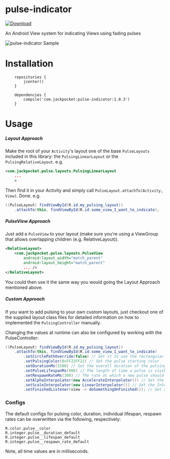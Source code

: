 # pulse-indicator

[![Download](https://api.bintray.com/packages/jackpocket/maven/pulse-indicator/images/download.svg) ](https://bintray.com/jackpocket/maven/pulse-indicator/_latestVersion)

An Android View system for indicating Views using fading pulses

![pulse-indicator Sample](https://github.com/jackpocket/android-pulse-indicator/raw/master/pulse.gif)

# Installation

```
    repositories {
        jcenter()
    }

    dependencies {
        compile('com.jackpocket:pulse-indicator:1.0.3')
    }
```

# Usage

##### Layout Approach

Make the root of your `Activity`'s layout one of the base `PulseLayouts` included in this library: the `PulsingLinearLayout` or the `PulsingRelativeLayout`. e.g.

```xml
<com.jackpocket.pulse.layouts.PulsingLinearLayout 
    ...
    >
``` 

Then find it in your Activity and simply call `PulseLayout.attachTo(Activity, View)`. Done. e.g.

```java
((PulseLayout) findViewById(R.id.my_pulsing_layout))
    .attachTo(this, findViewById(R.id.some_view_I_want_to_indicate);
```

##### PulseView Approach

Just add a `PulseView` to your layout (make sure you're using a ViewGroup that allows overlapping children (e.g. RelativeLayout)).

```xml
<RelativeLayout>
    <com.jackpocket.pulse.layouts.PulseView
        android:layout_width="match_parent"
        android:layout_height="match_parent"
        ... />
</RelativeLayout>
``` 

You could then use it the same way you would going the Layout Approach mentioned above.

##### Custom Approach

If you want to add pulsing to your own custom layouts, just checkout one of the supplied layout class files for detailed information on how to implemented the `PulsingController` manually.

Changing the values at runtime can also be configured by working with the PulseController:

```java
((PulseLayout) findViewById(R.id.my_pulsing_layout))
    .attachTo(this, findViewById(R.id.some_view_I_want_to_indicate)
        .setCirclePathOverride(false) // Set it to use the rectangular boundaries instead of circle pulsing
        .setPulsingColor(0xFF22FF22) // Set the pulse starting color
        .setDurationMs(1500) // Set the overall duration of the pulsing (will continue until no pulses exist)
        .setPulseLifespanMs(900) // The length of time a pulse is visible
        .setRespawnRateMs(300) // The rate at which a new pulse should be added
        .setAlphaInterpolator(new AccelerateInterpolator()) // Set the Interpolator for the alpha animation
        .setScaleInterpolator(new LinearInterpolator()) // Set the Interpolator for the scaling animation
        .setFinishedListener(view -> doSomethingOnFinished()); // Set a callback to be triggered when the pulsing finished for a View. Calling attach() before it completes will prevent it from being triggered
```

### Configs

The default configs for pulsing color, duration, individual lifespan, respawn rates can be overwritten via the following, respectively:

    R.color.pulse__color
    R.integer.pulse__duration_default
    R.integer.pulse__lifespan_default
    R.integer.pulse__respawn_rate_default

Note, all time values are in milliseconds.



